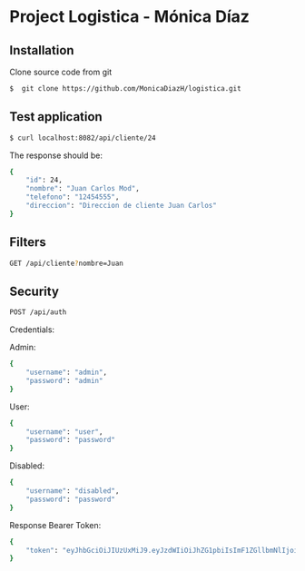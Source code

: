 # Project Logistica - Mónica Díaz

## Installation

Clone source code from git

```sh
$  git clone https://github.com/MonicaDiazH/logistica.git
```

## Test application

```sh
$ curl localhost:8082/api/cliente/24
```

The response should be:
```sh
{
    "id": 24,
    "nombre": "Juan Carlos Mod",
    "telefono": "12454555",
    "direccion": "Direccion de cliente Juan Carlos"
}
```

## Filters
```sh
GET /api/cliente?nombre=Juan
```

## Security
```sh
POST /api/auth
```
Credentials:

Admin:
```sh
{
    "username": "admin",
    "password": "admin"
}
```

User:
```sh
{
    "username": "user",
    "password": "password"
}
```

Disabled:
```sh
{
    "username": "disabled",
    "password": "password"
}
```

Response Bearer Token:
```sh
{
    "token": "eyJhbGciOiJIUzUxMiJ9.eyJzdWIiOiJhZG1pbiIsImF1ZGllbmNlIjoid2ViIiwiY3JlYXRlZCI6MTY2NDU5NzUxNTgxMiwiZXhwIjoxNjY1MjAyMzE1fQ.s-Sa44jrQMSUsIsqSH2yEJ2EvkDhPbqLU8uB2bS9gHxudmQfbCfDz6_t7s80fr3JUrLtOO72B0BpwUQGdvrIFg"
}
```


